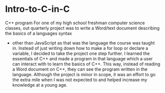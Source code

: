 # Intro-to-C-in-C
C++ program 
For one of my high school freshman computer science classes, out quarterly project was to write a Word/text document describing the basics of a languages syntax 
- other than JavaScript as that was the language the course was taught in. Instead of just writing down how to make a for loop or declare a variable, I decided to 
take the project one step further. I learned the essentials of C++ and made a program in that language which a user can interact with to learn the basics of C++. 
This way, instead of reading a Word document on C++, they can see the program written in the language. Although the project is minor in scope, it was an effort to go 
the extra mile when I was not expected to and helped increase my knowledge at a young age.
